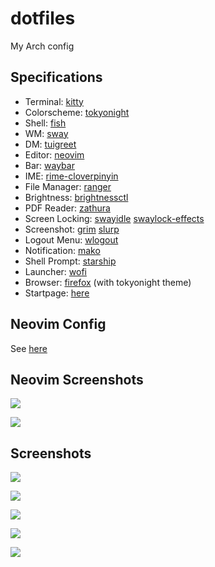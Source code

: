 # dotfiles
My Arch config

## Specifications

* Terminal: [kitty](https://sw.kovidgoyal.net/kitty/)
* Colorscheme: [tokyonight](https://github.com/folke/tokyonight.nvim)
* Shell: [fish](http://fishshell.com/)
* WM: [sway](https://github.com/swaywm/sway)
* DM:  [tuigreet](https://github.com/apognu/tuigreet)
* Editor: [neovim](http://neovim.org/)
* Bar: [waybar](https://github.com/Alexays/Waybar)
* IME: [rime-cloverpinyin](https://github.com/fkxxyz/rime-cloverpinyin)
* File Manager: [ranger](https://ranger.github.io/)
* Brightness: [brightnessctl](https://github.com/Hummer12007/brightnessctl)
* PDF Reader: [zathura](https://git.pwmt.org/pwmt/zathura)
* Screen Locking: [swayidle](https://github.com/swaywm/swayidle) [swaylock-effects](https://github.com/mortie/swaylock-effects)
* Screenshot: [grim](https://github.com/emersion/grim) [slurp](https://github.com/emersion/slurp)
* Logout Menu: [wlogout](https://github.com/ArtsyMacaw/wlogout)
* Notification: [mako](https://github.com/emersion/mako)
* Shell Prompt: [starship](https://github.com/starship/starship)
* Launcher:  [wofi](https://hg.sr.ht/~scoopta/wofi) 
* Browser: [firefox](https://www.firefox.com) (with tokyonight theme)
* Startpage: [here](./tokyonight/config/startpage/)

## Neovim Config

See [here](./tokyonight/config/nvim/)

## Neovim Screenshots

![](./img/normal.png)

![](./img/lsp-finder.png)

## Screenshots

![](./img/all.png)

![](./img/zathura.png)

![](./img/wlogout.png)

![](./img/swaylock-effects.png)

![](./img/firefox.png)

